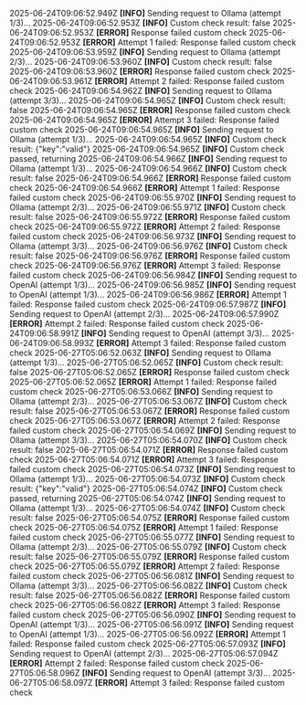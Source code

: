 2025-06-24T09:06:52.949Z **[INFO]** Sending request to Ollama (attempt 1/3)...
2025-06-24T09:06:52.953Z **[INFO]** Custom check result: false
2025-06-24T09:06:52.953Z **[ERROR]** Response failed custom check
2025-06-24T09:06:52.953Z **[ERROR]** Attempt 1 failed: Response failed custom check
2025-06-24T09:06:53.959Z **[INFO]** Sending request to Ollama (attempt 2/3)...
2025-06-24T09:06:53.960Z **[INFO]** Custom check result: false
2025-06-24T09:06:53.960Z **[ERROR]** Response failed custom check
2025-06-24T09:06:53.961Z **[ERROR]** Attempt 2 failed: Response failed custom check
2025-06-24T09:06:54.962Z **[INFO]** Sending request to Ollama (attempt 3/3)...
2025-06-24T09:06:54.965Z **[INFO]** Custom check result: false
2025-06-24T09:06:54.965Z **[ERROR]** Response failed custom check
2025-06-24T09:06:54.965Z **[ERROR]** Attempt 3 failed: Response failed custom check
2025-06-24T09:06:54.965Z **[INFO]** Sending request to Ollama (attempt 1/3)...
2025-06-24T09:06:54.965Z **[INFO]** Custom check result: {"key":"valid"}
2025-06-24T09:06:54.965Z **[INFO]** Custom check passed, returning
2025-06-24T09:06:54.966Z **[INFO]** Sending request to Ollama (attempt 1/3)...
2025-06-24T09:06:54.966Z **[INFO]** Custom check result: false
2025-06-24T09:06:54.966Z **[ERROR]** Response failed custom check
2025-06-24T09:06:54.966Z **[ERROR]** Attempt 1 failed: Response failed custom check
2025-06-24T09:06:55.970Z **[INFO]** Sending request to Ollama (attempt 2/3)...
2025-06-24T09:06:55.971Z **[INFO]** Custom check result: false
2025-06-24T09:06:55.972Z **[ERROR]** Response failed custom check
2025-06-24T09:06:55.972Z **[ERROR]** Attempt 2 failed: Response failed custom check
2025-06-24T09:06:56.973Z **[INFO]** Sending request to Ollama (attempt 3/3)...
2025-06-24T09:06:56.976Z **[INFO]** Custom check result: false
2025-06-24T09:06:56.976Z **[ERROR]** Response failed custom check
2025-06-24T09:06:56.976Z **[ERROR]** Attempt 3 failed: Response failed custom check
2025-06-24T09:06:56.984Z **[INFO]** Sending request to OpenAI (attempt 1/3)...
2025-06-24T09:06:56.985Z **[INFO]** Sending request to OpenAI (attempt 1/3)...
2025-06-24T09:06:56.986Z **[ERROR]** Attempt 1 failed: Response failed custom check
2025-06-24T09:06:57.987Z **[INFO]** Sending request to OpenAI (attempt 2/3)...
2025-06-24T09:06:57.990Z **[ERROR]** Attempt 2 failed: Response failed custom check
2025-06-24T09:06:58.991Z **[INFO]** Sending request to OpenAI (attempt 3/3)...
2025-06-24T09:06:58.993Z **[ERROR]** Attempt 3 failed: Response failed custom check
2025-06-27T05:06:52.063Z **[INFO]** Sending request to Ollama (attempt 1/3)...
2025-06-27T05:06:52.065Z **[INFO]** Custom check result: false
2025-06-27T05:06:52.065Z **[ERROR]** Response failed custom check
2025-06-27T05:06:52.065Z **[ERROR]** Attempt 1 failed: Response failed custom check
2025-06-27T05:06:53.066Z **[INFO]** Sending request to Ollama (attempt 2/3)...
2025-06-27T05:06:53.067Z **[INFO]** Custom check result: false
2025-06-27T05:06:53.067Z **[ERROR]** Response failed custom check
2025-06-27T05:06:53.067Z **[ERROR]** Attempt 2 failed: Response failed custom check
2025-06-27T05:06:54.069Z **[INFO]** Sending request to Ollama (attempt 3/3)...
2025-06-27T05:06:54.070Z **[INFO]** Custom check result: false
2025-06-27T05:06:54.071Z **[ERROR]** Response failed custom check
2025-06-27T05:06:54.071Z **[ERROR]** Attempt 3 failed: Response failed custom check
2025-06-27T05:06:54.073Z **[INFO]** Sending request to Ollama (attempt 1/3)...
2025-06-27T05:06:54.073Z **[INFO]** Custom check result: {"key":"valid"}
2025-06-27T05:06:54.074Z **[INFO]** Custom check passed, returning
2025-06-27T05:06:54.074Z **[INFO]** Sending request to Ollama (attempt 1/3)...
2025-06-27T05:06:54.074Z **[INFO]** Custom check result: false
2025-06-27T05:06:54.075Z **[ERROR]** Response failed custom check
2025-06-27T05:06:54.075Z **[ERROR]** Attempt 1 failed: Response failed custom check
2025-06-27T05:06:55.077Z **[INFO]** Sending request to Ollama (attempt 2/3)...
2025-06-27T05:06:55.079Z **[INFO]** Custom check result: false
2025-06-27T05:06:55.079Z **[ERROR]** Response failed custom check
2025-06-27T05:06:55.079Z **[ERROR]** Attempt 2 failed: Response failed custom check
2025-06-27T05:06:56.081Z **[INFO]** Sending request to Ollama (attempt 3/3)...
2025-06-27T05:06:56.082Z **[INFO]** Custom check result: false
2025-06-27T05:06:56.082Z **[ERROR]** Response failed custom check
2025-06-27T05:06:56.082Z **[ERROR]** Attempt 3 failed: Response failed custom check
2025-06-27T05:06:56.090Z **[INFO]** Sending request to OpenAI (attempt 1/3)...
2025-06-27T05:06:56.091Z **[INFO]** Sending request to OpenAI (attempt 1/3)...
2025-06-27T05:06:56.092Z **[ERROR]** Attempt 1 failed: Response failed custom check
2025-06-27T05:06:57.093Z **[INFO]** Sending request to OpenAI (attempt 2/3)...
2025-06-27T05:06:57.094Z **[ERROR]** Attempt 2 failed: Response failed custom check
2025-06-27T05:06:58.096Z **[INFO]** Sending request to OpenAI (attempt 3/3)...
2025-06-27T05:06:58.097Z **[ERROR]** Attempt 3 failed: Response failed custom check
